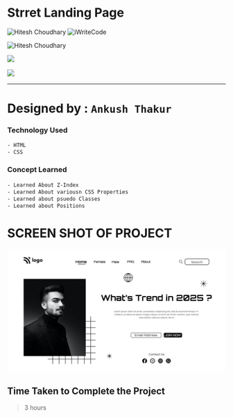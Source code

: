 # Strret Landing Page

![Hitesh Choudhary](https://img.shields.io/badge/Hitesh%20Choudhary-javaScript-brightgreen) ![iWriteCode](https://img.shields.io/badge/iWriteCode-LCO-green)

![Hitesh Choudhary](https://img.shields.io/badge/Hitesh%20Choudhary-JavaScript%20FullStack-orange)

![](https://img.shields.io/badge/Street%20Landing%20Page-HTML--CSS-yellow)

![](https://img.shields.io/badge/Assignment--3-StreetLanding%20Page-blue)

<!-- ### LIVE LINK -->

<!-- [Developer Landing page](https://ankush-landingpage.netlify.app/) -->

---

# Designed by : `Ankush Thakur`

### Technology Used

    - HTML
    - CSS

### Concept Learned

    - Learned About Z-Index
    - Learned About variousn CSS Properties
    - Learned about psuedo Classes
    - Learned about Positions

# SCREEN SHOT OF PROJECT

![](./1.png)

## Time Taken to Complete the Project

> 3 hours
